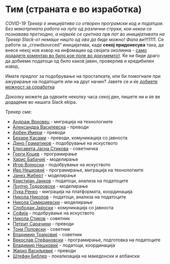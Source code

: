 # Тим (страната е во изработка)

*COVID-19 Трекер е иницијатива со отворен програмски код и податцои. Без макотрпната работа на луѓе од различни струки, кои некои се познавава претходно, а највеќе се сретнаа прв пат во иницијативата на Трекер Slack-от немаше ништо од ова да биде можно! Фала ви!!!1111.* 
Се работи за „crowdsourced“ иницијатива, каде **секој придонесува** така, да внесе некој нов извор на инфомации од својата околинна - [само додадете коментар во било кое поле во докумемтот](https://docs.google.com/spreadsheets/d/1dIv9DjXFoMst4_AiMUcQZNbSJSVs1MxlIdj7fxjGhA0). Ќе ни биде драго да добиеме податоци од било каков јавен, проверлив и кредибилен извор,

Имате предлог за подобрување на простапката, или би помогнале при ажурирање на податоците или на друг начин? Јавете се и ќе [добиете можност за соработка](mailto:info@treker.mk) 

Доколку можете да одвоите неколку часа секој ден, пишете ни и ќе ве додадеме во нашата Slack ekipa. 

Трекер сме:

-   [Андраж Врховец](https://github.com/overlordtm) - миграција на технологиите
-   [Александра Василевска]() - преводи
-   [Арбен Имери]() - преводи
-   [Бехаре Касами](https://www.facebook.com/be.ka.319) - преводи, комуникација со јавноста
-   [Дино Граматиков]() - подобрување на искуството
-   [Елисавета Јасна Стикова]() - советничка
-   [Ѓорги Коцев]() - програмирање
-   [Харис Бабачиќ]() - моделирање
-   [Игор Војноски]() - подобрување на искуството
-   [Иво Нешковиќ]() - програмирање, миграција на технологиите
-   [Јанез Жиберт](https://pacs.zf.uni-lj.si/janez-zibert/) - моделирање
-   [Кристијан Јанков](https://www.linkedin.com/mwlite/in/kristijanjankov) - податоци, анализа на податоците
-   [Љупчо Тодоровски](http://kt.ijs.si/~ljupco/) - моделирање
-   [Лука Ренко](https://twitter.com/lukarenko) - миграција на платформата, координација
-   [Никола Николов]() - податоци, анализа на податоците
-   [Никола Симиџиевски](https://simidjievskin.github.io/) - моделирање
-   [Слободан Јаќоски]() - комуникација со јавноста
-   [Софија]() - подобрување на искуството
-   [Никола Стиков]() - советник
-   [Петрит Сарачини]() - преводи
-   [Тони Поповски]() - советник
-   [Владимир Трајковиќ]() - советник
-   [Векослав Стефановски]() - програмирање, подготовка на податоците
-   [Владимир Нешковиќ](https://www.linkedin.com/in/k35m4/) -  податоци, координација
-   [Жарко Васиљевиќ]() - преводи
-   [Штефан Беблер](https://www.linkedin.com/in/stefanbaebler/) - локализација на македонски и албански
